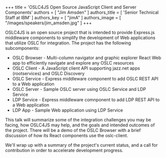 +++
title = 'OSLC4JS Open Source JavaScript Client and Server Components'
authors = [
  "Jim Amsden"
]
authors_title = [
  'Senior Technical Staff at IBM'
]
authors_key = [
  "jimA"
]
authors_image = [
  "/images/speakers/jim_amsden.jpg"
]
+++

OSLC4JS is an open source project that is intended to provide Express.js middleware components to simplify the development of Web applications that utilize OSLC for integration. The project has the following subcomponents:

* OSLC Browser - Multi-column navigator and graphic explorer React Web app to efficiently navigate and explore any OSLC resources
* OSLC Client - A JavaScript client API supporting jazz.net apps (rootservices) and OSLC Discovery
* OSLC Service - Express middleware component to add OSLC REST API to a Web application
* OSLC Server - Sample OSLC server using OSLC Service and LDP Service
* LDP Service - Express middleware comnponent to add LDP REST API to a Web application
* LDP App - Sample Web application using LDP Service

This talk will summarize some of the integration challenges you may be facing, how OSLC4JS may help, and the goals and intended outcomes of the project. There will be a demo of the OSLC Browser with a brief discussion of how its React components use the oslc-client. 

We'll wrap up with a summary of the project's current status, and a call for contribution in order to accelerate development progress.
